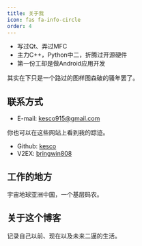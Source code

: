 ```yaml
---
title: 关于我
icon: fas fa-info-circle
order: 4
---
```


- 写过Qt、弄过MFC
- 主力C++，Python中二，折腾过开源硬件
- 第一份工却是做Android应用开发

其实在下只是一个路过的图样图森破的骚年罢了。

## 联系方式

- E-mail: [kesco915@gmail.com](mailto:kesco915@gmail.com)

你也可以在这些网站上看到我的踪迹。

- Github: [kesco](http://github.com/kesco)
- V2EX: [bringwin808](http://www.v2ex.com/?r=bringwin808)

## 工作的地方

宇宙地球亚洲中国，一个基层码农。

## 关于这个博客

记录自己以前、现在以及未来二逼的生活。

